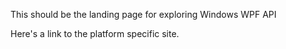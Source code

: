 This should be the landing page for exploring Windows WPF API

Here's a link to the platform specific site.
